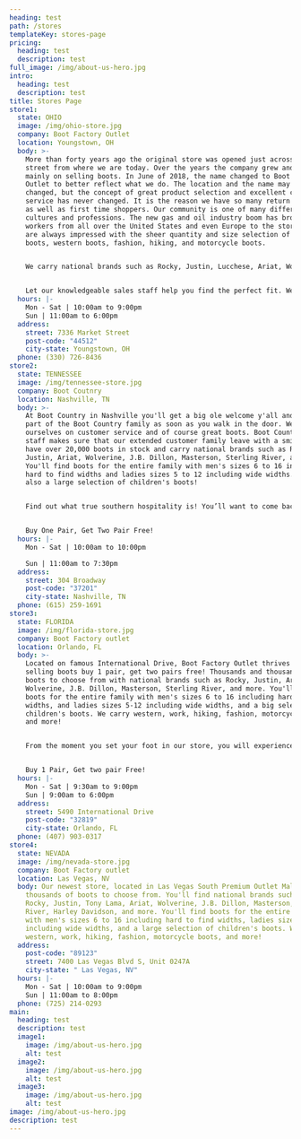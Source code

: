 ```yaml
---
heading: test
path: /stores
templateKey: stores-page
pricing:
  heading: test
  description: test
full_image: /img/about-us-hero.jpg
intro:
  heading: test
  description: test
title: Stores Page
store1:
  state: OHIO
  image: /img/ohio-store.jpg
  company: Boot Factory Outlet
  location: Youngstown, OH
  body: >-
    More than forty years ago the original store was opened just across the
    street from where we are today. Over the years the company grew and focused
    mainly on selling boots. In June of 2018, the name changed to Boot Factory
    Outlet to better reflect what we do. The location and the name may have
    changed, but the concept of great product selection and excellent customer
    service has never changed. It is the reason we have so many return customers
    as well as first time shoppers. Our community is one of many different
    cultures and professions. The new gas and oil industry boom has brought
    workers from all over the United States and even Europe to the store. They
    are always impressed with the sheer quantity and size selection of work
    boots, western boots, fashion, hiking, and motorcycle boots. 


    We carry national brands such as Rocky, Justin, Lucchese, Ariat, Wolverine, J.B. Dillon, Masterson, Santa Fe, Sterling River and more. You’ll find boots for the entire family with men’s sizes 6 to 16 including hard to find widths and ladies sizes 5-12 including wide widths and big selection of children’s boots.  


    Let our knowledgeable sales staff help you find the perfect fit. We look forward to making your shopping experience something you'll always remember.  Come on in and see how much fun it can be to Buy One Pair, Get Two Pair Free!
  hours: |-
    Mon - Sat | 10:00am to 9:00pm
    Sun | 11:00am to 6:00pm
  address:
    street: 7336 Market Street
    post-code: "44512"
    city-state: Youngstown, OH
  phone: (330) 726-8436
store2:
  state: TENNESSEE
  image: /img/tennessee-store.jpg
  company: Boot Coutnry
  location: Nashville, TN
  body: >-
    At Boot Country in Nashville you'll get a big ole welcome y'all and become
    part of the Boot Country family as soon as you walk in the door. We pride
    ourselves on customer service and of course great boots. Boot Country's
    staff makes sure that our extended customer family leave with a smile. We
    have over 20,000 boots in stock and carry national brands such as Rocky,
    Justin, Ariat, Wolverine, J.B. Dillon, Masterson, Sterling River, and more.
    You'll find boots for the entire family with men's sizes 6 to 16 including
    hard to find widths and ladies sizes 5 to 12 including wide widths. There is
    also a large selection of children's boots!


    Find out what true southern hospitality is! You’ll want to come back to add to your boot collection and see just what your Boot Country family is up to!


    Buy One Pair, Get Two Pair Free!
  hours: |-
    Mon - Sat | 10:00am to 10:00pm

    Sun | 11:00am to 7:30pm
  address:
    street: 304 Broadway
    post-code: "37201"
    city-state: Nashville, TN
  phone: (615) 259-1691
store3:
  state: FLORIDA
  image: /img/florida-store.jpg
  company: Boot Factory outlet
  location: Orlando, FL
  body: >-
    Located on famous International Drive, Boot Factory Outlet thrives on
    selling boots buy 1 pair, get two pairs free! Thousands and thousands of
    boots to choose from with national brands such as Rocky, Justin, Ariat,
    Wolverine, J.B. Dillon, Masterson, Sterling River, and more. You'll find
    boots for the entire family with men's sizes 6 to 16 including hard to find
    widths, and ladies sizes 5-12 including wide widths, and a big selection of
    children's boots. We carry western, work, hiking, fashion, motorcycle boots
    and more!


    From the moment you set your foot in our store, you will experience shopping like never before. We have qualified, knowledgeable and friendly staff eager to help you choose the right size and style for any occasion. You don't have to settle for one pair of boots! Here at Boot Factory Outlet you can walk out the door with three pairs, so come on in and let the adventure begin. 


    Buy 1 Pair, Get two pair Free!
  hours: |-
    Mon - Sat | 9:30am to 9:00pm
    Sun | 9:00am to 6:00pm
  address:
    street: 5490 International Drive
    post-code: "32819"
    city-state: Orlando, FL
  phone: (407) 903-0317
store4:
  state: NEVADA
  image: /img/nevada-store.jpg
  company: Boot Factory outlet
  location: Las Vegas, NV
  body: Our newest store, located in Las Vegas South Premium Outlet Mall, offers
    thousands of boots to choose from. You'll find national brands such as
    Rocky, Justin, Tony Lama, Ariat, Wolverine, J.B. Dillon, Masterson, Sterling
    River, Harley Davidson, and more. You'll find boots for the entire family
    with men's sizes 6 to 16 including hard to find widths, ladies sizes 5 to 12
    including wide widths, and a large selection of children's boots. We carry
    western, work, hiking, fashion, motorcycle boots, and more!
  address:
    post-code: "89123"
    street: 7400 Las Vegas Blvd S, Unit 0247A
    city-state: " Las Vegas, NV"
  hours: |-
    Mon - Sat | 10:00am to 9:00pm
    Sun | 11:00am to 8:00pm
  phone: (725) 214-0293
main:
  heading: test
  description: test
  image1:
    image: /img/about-us-hero.jpg
    alt: test
  image2:
    image: /img/about-us-hero.jpg
    alt: test
  image3:
    image: /img/about-us-hero.jpg
    alt: test
image: /img/about-us-hero.jpg
description: test
---
```

